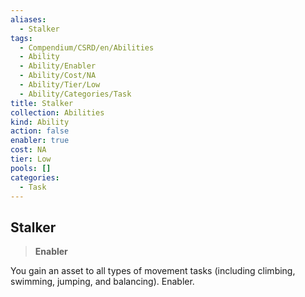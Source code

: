 ```yaml
---
aliases:
  - Stalker
tags:
  - Compendium/CSRD/en/Abilities
  - Ability
  - Ability/Enabler
  - Ability/Cost/NA
  - Ability/Tier/Low
  - Ability/Categories/Task
title: Stalker
collection: Abilities
kind: Ability
action: false
enabler: true
cost: NA
tier: Low
pools: []
categories:
  - Task
---
```

## Stalker  
>**Enabler**
  
You gain an asset to all types of movement tasks (including climbing, swimming, jumping, and balancing). Enabler.